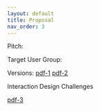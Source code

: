```yaml
---
layout: default
title: Proposal
nav_order: 3
---
```



Pitch:

Target User Group:

Versions:
[pdf-1](content/1.pdf)
[pdf-2](content/2.pdf)

Interaction Design Challenges

[pdf-3](content/3.pdf)
